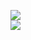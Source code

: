 [![](https://img.shields.io/badge/Made%20With-Github%20Spray-lightgrey.svg?style=for-the-badge&logo=github)](https://github.com/Annihil/github-spray#5852)  
[![](https://i.imgur.com/2DrTn0Z.gif)](https://github.com/Annihil/github-spray)